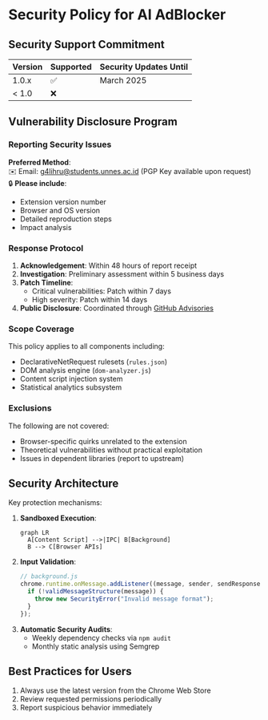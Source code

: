 # Security Policy for AI AdBlocker

## Security Support Commitment

| Version | Supported          | Security Updates Until |
|---------|--------------------|------------------------|
| 1.0.x   | :white_check_mark: | March 2025         |
| < 1.0   | :x:                |                        |

## Vulnerability Disclosure Program

### Reporting Security Issues
**Preferred Method**:  
✉️ Email: [g4lihru@students.unnes.ac.id](mailto:g4lihru@students.unnes.ac.id) (PGP Key available upon request)  
🔒 **Please include**:  
- Extension version number  
- Browser and OS version  
- Detailed reproduction steps  
- Impact analysis  

### Response Protocol
1. **Acknowledgement**: Within 48 hours of report receipt  
2. **Investigation**: Preliminary assessment within 5 business days  
3. **Patch Timeline**:  
   - Critical vulnerabilities: Patch within 7 days  
   - High severity: Patch within 14 days  
4. **Public Disclosure**: Coordinated through [GitHub Advisories](https://github.com/advisories)

### Scope Coverage
This policy applies to all components including:
- DeclarativeNetRequest rulesets (`rules.json`)
- DOM analysis engine (`dom-analyzer.js`)
- Content script injection system
- Statistical analytics subsystem

### Exclusions
The following are not covered:
- Browser-specific quirks unrelated to the extension  
- Theoretical vulnerabilities without practical exploitation  
- Issues in dependent libraries (report to upstream)

## Security Architecture
Key protection mechanisms:
1. **Sandboxed Execution**:  
   ```mermaid
   graph LR
     A[Content Script] -->|IPC| B[Background]
     B --> C[Browser APIs]
   ```
2. **Input Validation**:  
   ```javascript
   // background.js
   chrome.runtime.onMessage.addListener((message, sender, sendResponse) => {
     if (!validMessageStructure(message)) {
       throw new SecurityError("Invalid message format");
     }
   });
   ```
3. **Automatic Security Audits**:  
   - Weekly dependency checks via `npm audit`  
   - Monthly static analysis using Semgrep

## Best Practices for Users
1. Always use the latest version from the Chrome Web Store  
2. Review requested permissions periodically  
3. Report suspicious behavior immediately
